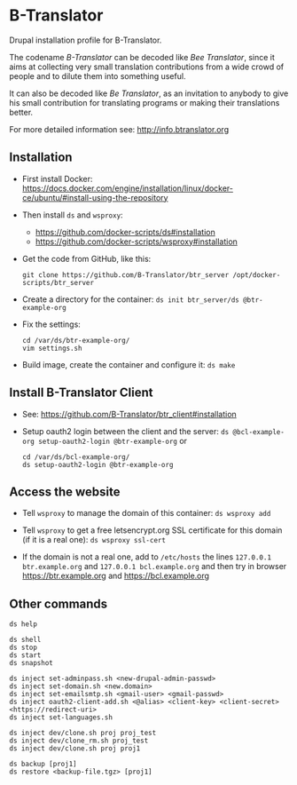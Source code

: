 
# B-Translator

Drupal installation profile for B-Translator.

The codename *B-Translator* can be decoded like *Bee Translator*,
since it aims at collecting very small translation contributions from
a wide crowd of people and to dilute them into something useful.

It can also be decoded like *Be Translator*, as an invitation to
anybody to give his small contribution for translating programs or
making their translations better.

For more detailed information see: http://info.btranslator.org


## Installation

  - First install Docker:
    https://docs.docker.com/engine/installation/linux/docker-ce/ubuntu/#install-using-the-repository

  - Then install `ds` and `wsproxy`:
     + https://github.com/docker-scripts/ds#installation
     + https://github.com/docker-scripts/wsproxy#installation


  - Get the code from GitHub, like this:
    ```
    git clone https://github.com/B-Translator/btr_server /opt/docker-scripts/btr_server
    ```

  - Create a directory for the container: `ds init btr_server/ds @btr-example-org`

  - Fix the settings:
    ```
    cd /var/ds/btr-example-org/
    vim settings.sh
    ```

  - Build image, create the container and configure it: `ds make`


## Install B-Translator Client

  - See: https://github.com/B-Translator/btr_client#installation

  - Setup oauth2 login between the client and the server: `ds @bcl-example-org setup-oauth2-login @btr-example-org`
    or
    ```
    cd /var/ds/bcl-example-org/
    ds setup-oauth2-login @btr-example-org
    ```


## Access the website

  - Tell `wsproxy` to manage the domain of this container: `ds wsproxy add`

  - Tell `wsproxy` to get a free letsencrypt.org SSL certificate for
    this domain (if it is a real one): `ds wsproxy ssl-cert`

  - If the domain is not a real one, add to `/etc/hosts` the lines
    `127.0.0.1 btr.example.org` and `127.0.0.1 bcl.example.org` and
    then try in browser https://btr.example.org and
    https://bcl.example.org


## Other commands

    ds help

    ds shell
    ds stop
    ds start
    ds snapshot

    ds inject set-adminpass.sh <new-drupal-admin-passwd>
    ds inject set-domain.sh <new.domain>
    ds inject set-emailsmtp.sh <gmail-user> <gmail-passwd>
    ds inject oauth2-client-add.sh <@alias> <client-key> <client-secret> <https://redirect-uri>
    ds inject set-languages.sh

    ds inject dev/clone.sh proj proj_test
    ds inject dev/clone_rm.sh proj_test
    ds inject dev/clone.sh proj proj1

    ds backup [proj1]
    ds restore <backup-file.tgz> [proj1]
